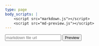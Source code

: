 ```yaml
---
type: page
body_scripts: |
    <script src="markdown.js"></script>
    <script src="md-preview.js"></script>
---
```


<form id="formPreview">
    <input id="textUrl" type="text" placeholder="markdown file url" />
    <input id="buttonSubmit" type="submit" value="Preview"/>
</form>

<div id="preview">
</div>
